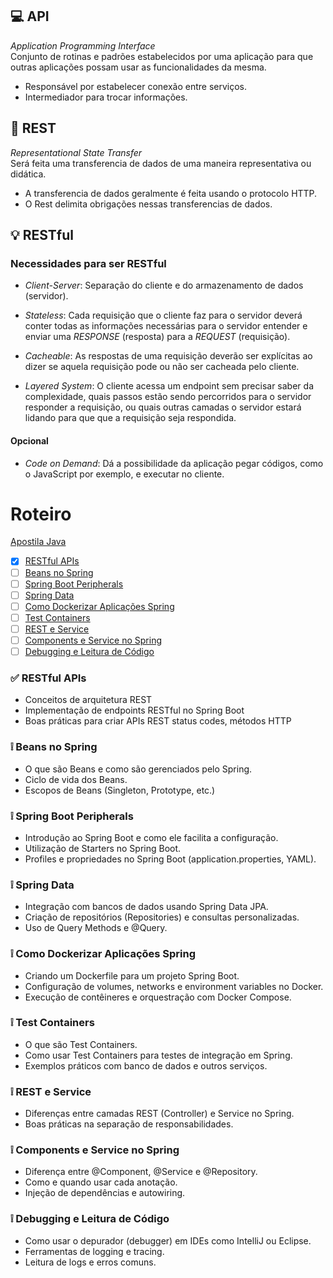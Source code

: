 ## :computer: API
_Application Programming Interface_  
Conjunto de rotinas e padrões estabelecidos por uma aplicação para que outras aplicações possam usar as funcionalidades da mesma.
- Responsável por estabelecer conexão entre serviços.
- Intermediador para trocar informações.

## :calling: REST
_Representational State Transfer_  
Será feita uma transferencia de dados de uma maneira representativa ou didática.   
- A transferencia de dados geralmente é feita usando o protocolo HTTP.   
- O Rest delimita obrigações nessas transferencias de dados.

## :bulb: RESTful
### Necessidades para ser RESTful
- _Client-Server_: Separação do cliente e do armazenamento de dados (servidor).

- _Stateless_: Cada requisição que o cliente faz para o servidor deverá conter todas as informações necessárias para o servidor entender e enviar uma _RESPONSE_ (resposta) para a _REQUEST_ (requisição).

- _Cacheable_: As respostas de uma requisição deverão ser explícitas ao dizer se aquela requisição pode ou não ser cacheada pelo cliente.

- _Layered System_: O cliente acessa um endpoint sem precisar saber da complexidade, quais passos estão sendo percorridos para o servidor responder a requisição, ou quais outras camadas o servidor estará lidando para que que a requisição seja respondida.

#### Opcional
- _Code on Demand_: Dá a possibilidade da aplicação pegar códigos, como o JavaScript por exemplo, e executar no cliente. 

# Roteiro
[Apostila Java](https://www.alura.com.br/apostila-java-orientacao-objetos)

<!-- Alterar os links após atualizar a checkbox -->
- [x] [RESTful APIs](#white_check_mark--restful-apis)  
- [ ] [Beans no Spring](#grey_exclamation--beans-no-spring)
- [ ] [Spring Boot Peripherals](#grey_exclamation--spring-boot-peripherals)
- [ ] [Spring Data](#grey_exclamation--spring-data)
- [ ] [Como Dockerizar Aplicações Spring](#grey_exclamation--como-dockerizar-aplicações-spring)
- [ ] [Test Containers](#grey_exclamation--test-containers)
- [ ] [REST e Service](#grey_exclamation--rest-e-service)
- [ ] [Components e Service no Spring](#grey_exclamation--components-e-service-no-spring)
- [ ] [Debugging e Leitura de Código](#grey_exclamation--debugging-e-leitura-de-código)

### :white_check_mark: <!-- :grey_exclamation: --> RESTful APIs
- Conceitos de arquitetura REST
- Implementação de endpoints RESTful no Spring Boot
- Boas práticas para criar APIs REST status codes, métodos HTTP

### :grey_exclamation: <!-- :white_check_mark: --> Beans no Spring
- O que são Beans e como são gerenciados pelo Spring.
- Ciclo de vida dos Beans.
- Escopos de Beans (Singleton, Prototype, etc.)

### :grey_exclamation: <!-- :white_check_mark: --> Spring Boot Peripherals
- Introdução ao Spring Boot e como ele facilita a configuração.
- Utilização de Starters no Spring Boot.
- Profiles e propriedades no Spring Boot (application.properties, YAML).

### :grey_exclamation: <!-- :white_check_mark: --> Spring Data
- Integração com bancos de dados usando Spring Data JPA.
- Criação de repositórios (Repositories) e consultas personalizadas.
- Uso de Query Methods e @Query.

### :grey_exclamation: <!-- :white_check_mark: --> Como Dockerizar Aplicações Spring
- Criando um Dockerfile para um projeto Spring Boot.
- Configuração de volumes, networks e environment variables no Docker.
- Execução de contêineres e orquestração com Docker Compose.

### :grey_exclamation: <!-- :white_check_mark: --> Test Containers
- O que são Test Containers.
- Como usar Test Containers para testes de integração em Spring.
- Exemplos práticos com banco de dados e outros serviços.

### :grey_exclamation: <!-- :white_check_mark: --> REST e Service
- Diferenças entre camadas REST (Controller) e Service no Spring.
- Boas práticas na separação de responsabilidades.

### :grey_exclamation: <!-- :white_check_mark: --> Components e Service no Spring
- Diferença entre @Component, @Service e @Repository.
- Como e quando usar cada anotação.
- Injeção de dependências e autowiring.

### :grey_exclamation: <!-- :white_check_mark: --> Debugging e Leitura de Código
- Como usar o depurador (debugger) em IDEs como IntelliJ ou Eclipse.
- Ferramentas de logging e tracing.
- Leitura de logs e erros comuns.